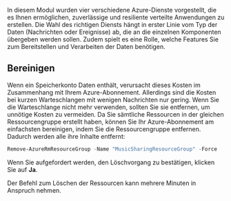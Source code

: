 In diesem Modul wurden vier verschiedene Azure-Dienste vorgestellt, die es Ihnen ermöglichen, zuverlässige und resiliente verteilte Anwendungen zu erstellen. Die Wahl des richtigen Diensts hängt in erster Linie vom Typ der Daten (Nachrichten oder Ereignisse) ab, die an die einzelnen Komponenten übergeben werden sollen. Zudem spielt es eine Rolle, welche Features Sie zum Bereitstellen und Verarbeiten der Daten benötigen.

## <a name="clean-up"></a>Bereinigen

Wenn ein Speicherkonto Daten enthält, verursacht dieses Kosten im Zusammenhang mit Ihrem Azure-Abonnement. Allerdings sind die Kosten bei kurzen Warteschlangen mit wenigen Nachrichten nur gering. Wenn Sie die Warteschlange nicht mehr verwenden, sollten Sie sie entfernen, um unnötige Kosten zu vermeiden. Da Sie sämtliche Ressourcen in der gleichen Ressourcengruppe erstellt haben, können Sie Ihr Azure-Abonnement am einfachsten bereinigen, indem Sie die Ressourcengruppe entfernen. Dadurch werden alle ihre Inhalte entfernt:

```powershell
Remove-AzureRmResourceGroup -Name "MusicSharingResourceGroup" -Force
```

Wenn Sie aufgefordert werden, den Löschvorgang zu bestätigen, klicken Sie auf **Ja**.

Der Befehl zum Löschen der Ressourcen kann mehrere Minuten in Anspruch nehmen.